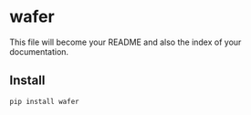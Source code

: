 # wafer


<!-- WARNING: THIS FILE WAS AUTOGENERATED! DO NOT EDIT! -->

This file will become your README and also the index of your
documentation.

## Install

``` sh
pip install wafer
```
